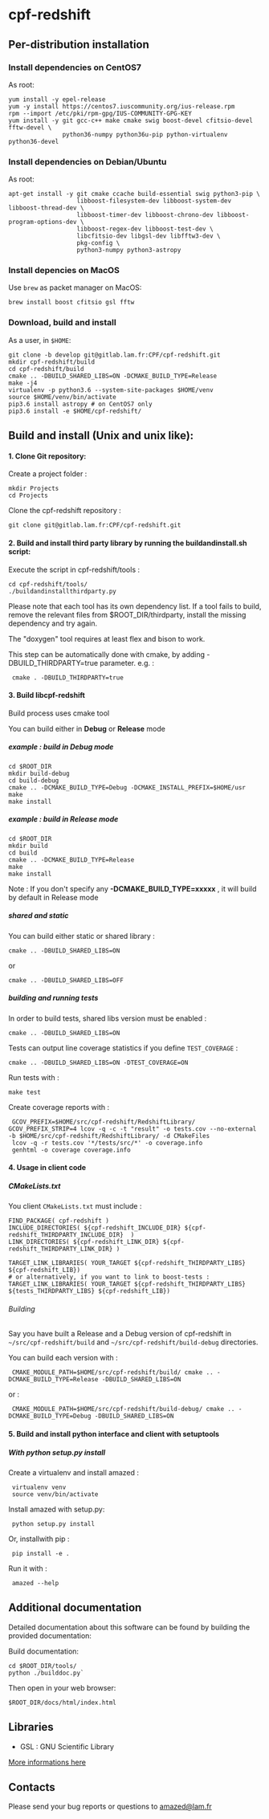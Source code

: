# cpf-redshift


## Per-distribution installation

### Install dependencies on CentOS7

As root:

    yum install -y epel-release
    yum -y install https://centos7.iuscommunity.org/ius-release.rpm
	rpm --import /etc/pki/rpm-gpg/IUS-COMMUNITY-GPG-KEY
    yum install -y git gcc-c++ make cmake swig boost-devel cfitsio-devel fftw-devel \
	               python36-numpy python36u-pip python-virtualenv python36-devel

### Install dependencies on Debian/Ubuntu

As root:

    apt-get install -y git cmake ccache build-essential swig python3-pip \
                       libboost-filesystem-dev libboost-system-dev libboost-thread-dev \
					   libboost-timer-dev libboost-chrono-dev libboost-program-options-dev \
					   libboost-regex-dev libboost-test-dev \
					   libcfitsio-dev libgsl-dev libfftw3-dev \
					   pkg-config \
					   python3-numpy python3-astropy

### Install depencies on MacOS

Use `brew` as packet manager on MacOS:

    brew install boost cfitsio gsl fftw

### Download, build and install

As a user, in `$HOME`:

    git clone -b develop git@gitlab.lam.fr:CPF/cpf-redshift.git
	mkdir cpf-redshift/build
	cd cpf-redshift/build
	cmake .. -DBUILD_SHARED_LIBS=ON -DCMAKE_BUILD_TYPE=Release
	make -j4
	virtualenv -p python3.6 --system-site-packages $HOME/venv
	source $HOME/venv/bin/activate
	pip3.6 install astropy # on CentOS7 only
	pip3.6 install -e $HOME/cpf-redshift/

## Build and install (Unix and unix like):

#### 1. Clone Git repository:

Create a project folder :

    mkdir Projects
    cd Projects

Clone the cpf-redshift repository :

	git clone git@gitlab.lam.fr:CPF/cpf-redshift.git

#### 2. Build and install third party library by running the buildandinstall.sh script:

Execute the script in cpf-redshift/tools :

	cd cpf-redshift/tools/
	./buildandinstallthirdparty.py

Please note that each tool has its own dependency list. If a tool fails to build, remove the relevant files from $ROOT_DIR/thirdparty, install the missing dependency and try again.

The "doxygen" tool requires at least flex and bison to work.

This step can be automatically done with cmake, by adding -DBUILD_THIRDPARTY=true parameter. e.g. :

     cmake . -DBUILD_THIRDPARTY=true

#### 3. Build libcpf-redshift

Build process uses cmake tool

You can build either in **Debug** or **Release** mode

##### example : build in Debug mode

	cd $ROOT_DIR
	mkdir build-debug
	cd build-debug
	cmake .. -DCMAKE_BUILD_TYPE=Debug -DCMAKE_INSTALL_PREFIX=$HOME/usr
	make
	make install

##### example : build in Release  mode

	cd $ROOT_DIR
	mkdir build
	cd build
	cmake .. -DCMAKE_BUILD_TYPE=Release
	make
	make install

Note :
If you don't specify any **-DCMAKE_BUILD_TYPE=xxxxx** , it will build by default in Release mode

##### shared and static

You can build either static or shared library :

	cmake .. -DBUILD_SHARED_LIBS=ON
or

	cmake .. -DBUILD_SHARED_LIBS=OFF

##### building and running tests

In order to build tests, shared libs version must be enabled :

    cmake .. -DBUILD_SHARED_LIBS=ON

Tests can output line coverage statistics if you define `TEST_COVERAGE` :

    cmake .. -DBUILD_SHARED_LIBS=ON -DTEST_COVERAGE=ON

Run tests with :

    make test

Create coverage reports with :

     GCOV_PREFIX=$HOME/src/cpf-redshift/RedshiftLibrary/ GCOV_PREFIX_STRIP=4 lcov -q -c -t "result" -o tests.cov --no-external -b $HOME/src/cpf-redshift/RedshiftLibrary/ -d CMakeFiles
     lcov -q -r tests.cov '*/tests/src/*' -o coverage.info
	 genhtml -o coverage coverage.info

#### 4. Usage in client code

##### CMakeLists.txt

You client `CMakeLists.txt` must include :

    FIND_PACKAGE( cpf-redshift )
    INCLUDE_DIRECTORIES( ${cpf-redshift_INCLUDE_DIR} ${cpf-redshift_THIRDPARTY_INCLUDE_DIR}  )
	LINK_DIRECTORIES( ${cpf-redshift_LINK_DIR} ${cpf-redshift_THIRDPARTY_LINK_DIR} )

    TARGET_LINK_LIBRARIES( YOUR_TARGET ${cpf-redshift_THIRDPARTY_LIBS} ${cpf-redshift_LIB})
    # or alternatively, if you want to link to boost-tests :
    TARGET_LINK_LIBRARIES( YOUR_TARGET ${cpf-redshift_THIRDPARTY_LIBS} ${tests_THIRDPARTY_LIBS} ${cpf-redshift_LIB})

###### Building

Say you have built a Release and a Debug version of cpf-redshift in `~/src/cpf-redshift/build` and
`~/src/cpf-redshift/build-debug` directories.

You can build each version with :

     CMAKE_MODULE_PATH=$HOME/src/cpf-redshift/build/ cmake .. -DCMAKE_BUILD_TYPE=Release -DBUILD_SHARED_LIBS=ON

or :

     CMAKE_MODULE_PATH=$HOME/src/cpf-redshift/build-debug/ cmake .. -DCMAKE_BUILD_TYPE=Debug -DBUILD_SHARED_LIBS=ON

#### 5. Build and install python interface and client with setuptools

##### With python setup.py install

Create a virtualenv and install amazed :

     virtualenv venv
	 source venv/bin/activate

Install amazed with setup.py:

     python setup.py install

Or, installwith pip :

     pip install -e .

Run it with :

     amazed --help

## Additional documentation

Detailed documentation about this software can be found by building the provided documentation:

Build documentation:

    cd $ROOT_DIR/tools/
    python ./builddoc.py`

Then open in your web browser:

    $ROOT_DIR/docs/html/index.html

## Libraries

+ GSL : GNU Scientific Library

[More informations here](https://www.gnu.org/software/gsl/)

## Contacts

Please send your bug reports or questions to amazed@lam.fr
